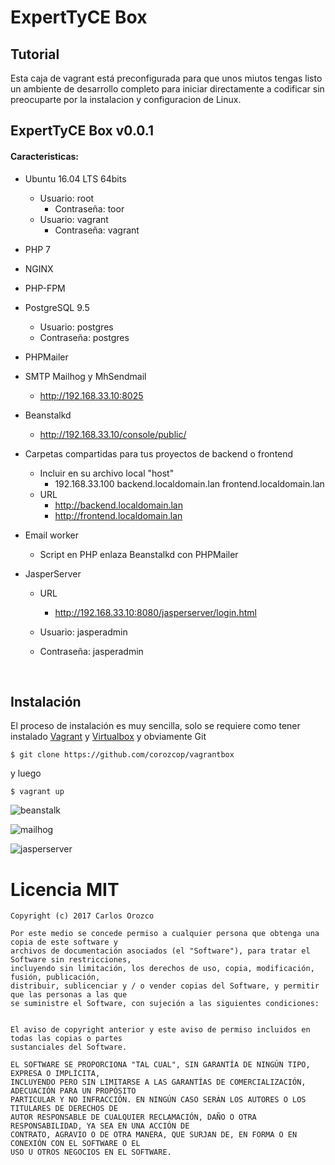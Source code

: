 # ExpertTyCE Box

## Tutorial

Esta caja de vagrant está preconfigurada para que unos miutos tengas listo un ambiente de desarrollo completo para iniciar directamente a codificar sin preocuparte por la instalacion y configuracion de Linux.



## ExpertTyCE Box v0.0.1

#### Caracteristicas:

- Ubuntu 16.04 LTS 64bits

  - Usuario: root
    - Contraseña: toor
  - Usuario: vagrant
    - Contraseña: vagrant

- PHP 7

- NGINX 

- PHP-FPM

- PostgreSQL 9.5

  - Usuario: postgres
  - Contraseña: postgres

- PHPMailer

- SMTP Mailhog y MhSendmail

  - http://192.168.33.10:8025

- Beanstalkd

  - http://192.168.33.10/console/public/

- Carpetas compartidas para tus proyectos de backend o frontend

  - Incluir en su archivo local "host"
    - 192.168.33.100	backend.localdomain.lan	frontend.localdomain.lan
  - URL
    - http://backend.localdomain.lan
    - http://frontend.localdomain.lan

- Email worker

  - Script en PHP enlaza Beanstalkd con PHPMailer

- JasperServer

  - URL

    - http://192.168.33.10:8080/jasperserver/login.html

  - Usuario: jasperadmin

  - Contraseña: jasperadmin

    ​

## Instalación

El proceso de instalación es muy sencilla, solo se requiere como tener instalado [Vagrant](https://www.vagrantup.com/downloads.html) y [Virtualbox](https://www.virtualbox.org/wiki/Downloads) y obviamente Git

```basic
$ git clone https://github.com/corozcop/vagrantbox
```

y luego

```basic
$ vagrant up
```

![beanstalk](https://github.com/corozcop/experttyce.io/blob/master/images/beanstalk.PNG)

![mailhog](https://github.com/corozcop/experttyce.io/blob/master/images/mailhog.PNG)

![jasperserver](https://github.com/corozcop/experttyce.io/blob/master/images/jasperserver.PNG)



# 

# Licencia MIT

```
Copyright (c) 2017 Carlos Orozco

Por este medio se concede permiso a cualquier persona que obtenga una copia de este software y
archivos de documentación asociados (el "Software"), para tratar el Software sin restricciones,
incluyendo sin limitación, los derechos de uso, copia, modificación, fusión, publicación,
distribuir, sublicenciar y / o vender copias del Software, y permitir que las personas a las que 
se suministre el Software, con sujeción a las siguientes condiciones:


El aviso de copyright anterior y este aviso de permiso incluidos en todas las copias o partes
sustanciales del Software.

EL SOFTWARE SE PROPORCIONA "TAL CUAL", SIN GARANTÍA DE NINGÚN TIPO, EXPRESA O IMPLÍCITA, 
INCLUYENDO PERO SIN LIMITARSE A LAS GARANTÍAS DE COMERCIALIZACIÓN, ADECUACIÓN PARA UN PROPÓSITO
PARTICULAR Y NO INFRACCIÓN. EN NINGÚN CASO SERÁN LOS AUTORES O LOS TITULARES DE DERECHOS DE 
AUTOR RESPONSABLE DE CUALQUIER RECLAMACIÓN, DAÑO O OTRA RESPONSABILIDAD, YA SEA EN UNA ACCIÓN DE
CONTRATO, AGRAVIO O DE OTRA MANERA, QUE SURJAN DE, EN FORMA O EN CONEXIÓN CON EL SOFTWARE O EL
USO U OTROS NEGOCIOS EN EL SOFTWARE.
```
